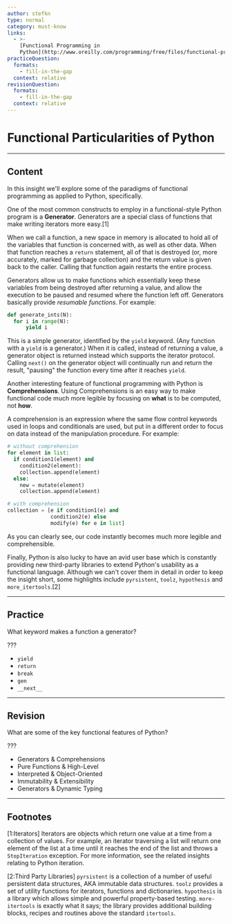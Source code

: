 ```yaml
---
author: stefkn
type: normal
category: must-know
links:
  - >-
    [Functional Programming in
    Python](http://www.oreilly.com/programming/free/files/functional-programming-python.pdf){website}
practiceQuestion:
  formats:
    - fill-in-the-gap
  context: relative
revisionQuestion:
  formats:
    - fill-in-the-gap
  context: relative
---
```


# Functional Particularities of Python


---

## Content

In this insight we'll explore some of the paradigms of functional programming as applied to Python, specifically.

One of the most common constructs to employ in a functional-style Python program is a **Generator**. Generators are a special class of functions that make writing iterators more easy.[1]

When we call a function, a new space in memory is allocated to hold all of the variables that function is concerned with, as well as other data. When that function reaches a `return` statement, all of that is destroyed (or, more accurately, marked for garbage collection) and the return value is given back to the caller. Calling that function again restarts the entire process.

Generators allow us to make functions which essentially keep these variables from being destroyed after returning a value, and allow the execution to be paused and resumed where the function left off. Generators basically provide *resumable functions*. For example:

```python
def generate_ints(N):
  for i in range(N):
      yield i
```

This is a simple generator, identified by the `yield` keyword. (Any function with a `yield` is a generator.) When it is called, instead of returning a value, a generator object is returned instead which supports the iterator protocol. Calling `next()` on the generator object will continually run and return the result, "pausing" the function every time after it reaches `yield`.

Another interesting feature of functional programming with Python is **Comprehensions**. Using Comprehensions is an easy way to make functional code much more legible by focusing on **what** is to be computed, not **how**.

A comprehension is an expression where the same flow control keywords used in loops and conditionals are used, but put in a different order to focus on data instead of the manipulation procedure. For example:

```python
# without comprehension
for element in list:
  if condition1(element) and
    condition2(element):
    collection.append(element)
  else:
    new = mutate(element)
    collection.append(element)

# with comprehension
collection = [e if condition1(e) and
              condition2(e) else
              modify(e) for e in list]
```

As you can clearly see, our code instantly becomes much more legible and comprehensible.

Finally, Python is also lucky to have an avid user base which is constantly providing new third-party libraries to extend Python's usability as a functional language. Although we can't cover them in detail in order to keep the insight short, some highlights include `pyrsistent`, `toolz`, `hypothesis` and `more_itertools`.[2]


---

## Practice

What keyword makes a function a generator?

???

- `yield`
- `return`
- `break`
- `gen`
- `__next__`


---

## Revision

What are some of the key functional features of Python?

???

- Generators & Comprehensions
- Pure Functions & High-Level
- Interpreted & Object-Oriented
- Immutability & Extensibility
- Generators & Dynamic Typing


---

## Footnotes

[1:Iterators]
Iterators are objects which return one value at a time from a collection of values. For example, an iterator traversing a list will return one element of the list at a time until it reaches the end of the list and throws a `StopIteration` exception. For more information, see the related insights relating to Python iteration.

[2:Third Party Libraries]
`pyrsistent` is a collection of a number of useful persistent data structures, AKA immutable data structures. `toolz` provides a set of utility functions for iterators, functions and dictionaries. `hypothesis` is a library which allows simple and powerful property-based testing. `more-itertools` is exactly what it says; the library provides additional building blocks, recipes and routines above the standard `itertools`.
 
